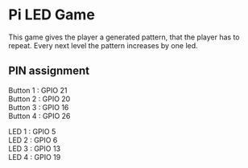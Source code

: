 # Pi LED Game
This game gives the player a generated pattern, that the player has to repeat. Every next level the pattern increases by one led.

## PIN assignment
Button 1 : GPIO 21 </br>
Button 2 : GPIO 20 </br>
Button 3 : GPIO 16 </br>
Button 4 : GPIO 26

LED 1 : GPIO 5 </br>
LED 2 : GPIO 6 </br>
LED 3 : GPIO 13 </br>
LED 4 : GPIO 19
